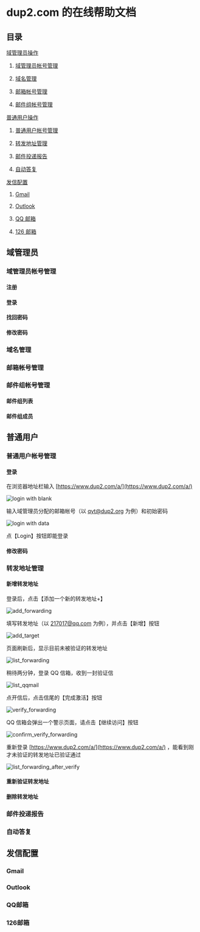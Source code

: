 # dup2.com 的在线帮助文档

## 目录

[域管理员操作](#域管理员)

1. [域管理员帐号管理](#域管理员帐号管理)

2. [域名管理](#域名管理)

3. [邮箱帐号管理](#邮箱帐号管理)

4. [邮件组帐号管理](#邮件组帐号管理)

[普通用户操作](#普通用户)

1. [普通用户帐号管理](#普通用户帐号管理)

2. [转发地址管理](#转发地址管理)

3. [邮件投递报告](#邮件投递报告)

4. [自动答复](#自动答复)

[发信配置](#发信配置)

1. [Gmail](#gmail)

2. [Outlook](#outlook)

3. [QQ 邮箱](#QQ邮箱)

4. [126 邮箱](#126邮箱)

## 域管理员

### 域管理员帐号管理

#### 注册

#### 登录

#### 找回密码

#### 修改密码

### 域名管理

### 邮箱帐号管理

### 邮件组帐号管理

#### 邮件组列表

#### 邮件组成员

## 普通用户

### 普通用户帐号管理

#### 登录

在浏览器地址栏输入 [https://www.dup2.com/a/](https://www.dup2.com/a/)

![login with blank](login_blank.png)

输入域管理员分配的邮箱帐号（以 qyt@dup2.org 为例）和初始密码

![login with data](login_data.png)

点【Login】按钮即能登录

#### 修改密码

### 转发地址管理

#### 新增转发地址

登录后，点击【添加一个新的转发地址+】

![add_forwarding](add_forwarding.png)

填写转发地址（以 217017@qq.com 为例），并点击【新增】按钮

![add_target](add_target.png)

页面刷新后，显示目前未被验证的转发地址

![list_forwarding](list_forwarding.png)

稍待两分钟，登录 QQ 信箱，收到一封验证信

![list_qqmail](list_qqmail.png)

点开信后，点击信尾的【完成激活】按钮

![verify_forwarding](verify_forwarding.png)

QQ 信箱会弹出一个警示页面，请点击【继续访问】按钮

![confirm_verify_forwarding](confirm_verify_forwarding.png)

重新登录 [https://www.dup2.com/a/](https://www.dup2.com/a/) ，能看到刚才未验证的转发地址已验证通过

![list_forwarding_after_verify](list_forwarding_after_verify.png)

#### 重新验证转发地址

#### 删除转发地址

### 邮件投递报告

### 自动答复

## 发信配置

### Gmail

### Outlook

### QQ邮箱

### 126邮箱
